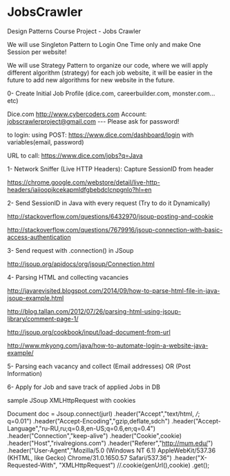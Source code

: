 # JobsCrawler
Design Patterns Course Project - Jobs Crawler

We will use Singleton Pattern to Login One Time only and make One Session per website!

We will use Strategy Pattern to organize our code, where we will apply different algorithm (strategy) for each job website, it will be easier in the future to add new algorithms for new website in the future.

0- Create Initial Job Profile (dice.com, careerbuilder.com, monster.com... etc)

Dice.com
http://www.cybercoders.com
Account: jobscrawlerproject@gmail.com --- Please ask for password!

to login: using POST: https://www.dice.com/dashboard/login with variables(email, password)

URL to call: https://www.dice.com/jobs?q=Java

1- Network Sniffer (Live HTTP Headers): Capture SessionID from header

https://chrome.google.com/webstore/detail/live-http-headers/iaiioopjkcekapmldfgbebdclcnpgnlo?hl=en

2- Send SessionID in Java with every request (Try to do it Dynamically)

http://stackoverflow.com/questions/6432970/jsoup-posting-and-cookie

http://stackoverflow.com/questions/7679916/jsoup-connection-with-basic-access-authentication

3- Send request with .connection() in JSoup

http://jsoup.org/apidocs/org/jsoup/Connection.html

4- Parsing HTML and collecting vacancies

http://javarevisited.blogspot.com/2014/09/how-to-parse-html-file-in-java-jsoup-example.html

http://blog.tallan.com/2012/07/26/parsing-html-using-jsoup-library/comment-page-1/

http://jsoup.org/cookbook/input/load-document-from-url

http://www.mkyong.com/java/how-to-automate-login-a-website-java-example/

5- Parsing each vacancy and collect (Email addresses) OR (Post Information)

6- Apply for Job and save track of applied Jobs in DB


sample JSoup XMLHttpRequest with cookies

Document doc = Jsoup.connect(jurl)
.header("Accept","text/html, */*; q=0.01")
.header("Accept-Encoding","gzip,deflate,sdch")
.header("Accept-Language","ru-RU,ru;q=0.8,en-US;q=0.6,en;q=0.4")
.header("Connection","keep-alive")
.header("Cookie",cookie)
.header("Host","rivalregions.com")
.header("Referer","http://mum.edu/")
.header("User-Agent","Mozilla/5.0 (Windows NT 6.1) AppleWebKit/537.36 (KHTML, like Gecko) Chrome/31.0.1650.57 Safari/537.36")
.header("X-Requested-With", "XMLHttpRequest")
//.cookie(genUrl(),cookie)
.get();

